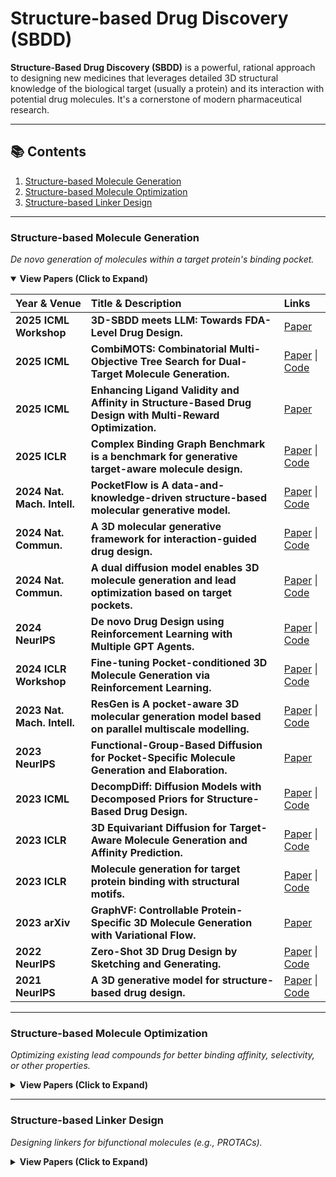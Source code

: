 # Structure-based Drug Discovery (SBDD)

**Structure-Based Drug Discovery (SBDD)** is a powerful, rational approach to designing new medicines that leverages detailed 3D structural knowledge of the biological target (usually a protein) and its interaction with potential drug molecules. It's a cornerstone of modern pharmaceutical research.

---

## 📚 Contents

1.  [Structure-based Molecule Generation](#structure-based-molecule-generation)
2.  [Structure-based Molecule Optimization](#structure-based-molecule-optimization)
3.  [Structure-based Linker Design](#structure-based-linker-design)

---

### Structure-based Molecule Generation
*De novo generation of molecules within a target protein's binding pocket.*

<details open>
<summary><b>View Papers (Click to Expand)</b></summary>

| Year & Venue | Title & Description | Links |
| :--- | :--- | :--- |
| **2025 ICML Workshop** | **3D-SBDD meets LLM: Towards FDA-Level Drug Design.** | [Paper](https://openreview.net/attachment?id=J5AkfIKTmE&name=pdf)  |
| **2025 ICML** | **CombiMOTS: Combinatorial Multi-Objective Tree Search for Dual-Target Molecule Generation.** | [Paper](https://openreview.net/pdf?id=FSlTEObdLl)  \| [Code](https://github.com/Tibogoss/CombiMOTS) |
| **2025 ICML** | **Enhancing Ligand Validity and Affinity in Structure-Based Drug Design with Multi-Reward Optimization.** | [Paper](https://openreview.net/pdf?id=gmFeso9sXJ) |
| **2025 ICLR** | **Complex Binding Graph Benchmark is a benchmark for generative target-aware molecule design.** | [Paper](https://arxiv.org/pdf/2406.10840) \| [Code](https://github.com/EDAPINENUT/CBGBench) |
| **2024 Nat. Mach. Intell.** | **PocketFlow is A data-and-knowledge-driven structure-based molecular generative model.** | [Paper](https://www.nature.com/articles/s42256-024-00808-8) \| [Code](https://github.com/Saoge123/PocketFlow) |
| **2024 Nat. Commun.** | **A 3D molecular generative framework for interaction-guided drug design.** | [Paper](https://www.nature.com/articles/s41467-024-47011-2) \| [Code](https://github.com/ACE-KAIST/DeepICL) |
| **2024 Nat. Commun.** | **A dual diffusion model enables 3D molecule generation and lead optimization based on target pockets.** | [Paper](https://www.nature.com/articles/s41467-024-46569-1) \| [Code](https://github.com/Layne-Huang/PMDM/tree/main) |
| **2024 NeurIPS** | **De novo Drug Design using Reinforcement Learning with Multiple GPT Agents.** | [Paper](https://arxiv.org/pdf/2401.06155) \| [Code](https://github.com/HXYfighter/MolRL-MGPT) |
| **2024 ICLR Workshop** | **Fine-tuning Pocket-conditioned 3D Molecule Generation via Reinforcement Learning.** | [Paper](https://openreview.net/pdf?id=hlzRzr9ksu) \| [Code](https://github.com/deargen/Pocket2Mol_RL_public) |
| **2023 Nat. Mach. Intell.** | **ResGen is A pocket-aware 3D molecular generation model based on parallel multiscale modelling.** | [Paper](https://www.nature.com/articles/s42256-023-00712-7) \| [Code](https://github.com/OdinZhang/ResGen) |
| **2023 NeurIPS** | **Functional-Group-Based Diffusion for Pocket-Specific Molecule Generation and Elaboration.** | [Paper](https://proceedings.neurips.cc/paper_files/paper/2023/file/6cdd4ce9330025967dd1ed0bed3010f5-Paper-Conference.pdf) |
| **2023 ICML** | **DecompDiff: Diffusion Models with Decomposed Priors for Structure-Based Drug Design.** | [Paper](https://arxiv.org/pdf/2403.07902) \| [Code](https://github.com/bytedance/DecompDiff) |
| **2023 ICLR** | **3D Equivariant Diffusion for Target-Aware Molecule Generation and Affinity Prediction.** | [Paper](https://arxiv.org/pdf/2303.03543) \| [Code](https://github.com/guanjq/targetdiff) |
| **2023 ICLR** | **Molecule generation for target protein binding with structural motifs.** | [Paper](https://openreview.net/pdf?id=Rq13idF0F73) \| [Code](https://github.com/zaixizhang/FLAG) |
| **2023 arXiv** | **GraphVF: Controllable Protein-Specific 3D Molecule Generation with Variational Flow.** | [Paper](https://arxiv.org/pdf/2304.12825) |
| **2022 NeurIPS** | **Zero-Shot 3D Drug Design by Sketching and Generating.** | [Paper](https://proceedings.neurips.cc/paper_files/paper/2022/file/96ddbf813f042e8ff891b4d6f7149bb6-Paper-Conference.pdf) \| [Code](https://github.com/longlongman/DESERT) |
| **2021 NeurIPS** | **A 3D generative model for structure-based drug design.** | [Paper](https://proceedings.neurips.cc/paper_files/paper/2021/file/314450613369e0ee72d0da7f6fee773c-Paper.pdf) \| [Code](https://github.com/luost26/3D-Generative-SBDD) |



</details>

---

### Structure-based Molecule Optimization
*Optimizing existing lead compounds for better binding affinity, selectivity, or other properties.*

<details>
<summary><b>View Papers (Click to Expand)</b></summary>

| Year & Venue | Title & Description | Links |
| :--- | :--- | :--- |
| **2025 Nat. Mach. Intell.** | **Deep lead optimization enveloped in protein pocket and its application in designing potent and selective ligands targeting LTK protein.** | [Paper](https://www.nature.com/articles/s42256-025-00997-w) \| [Code](https://github.com/OdinZhang/Delete) |
| **2025 ICML** | **Empower Structure-Based Molecule Optimization with Gradient Guided Bayesian Flow Networks.** | [Paper](https://openreview.net/pdf?id=CIoBEB17FT) \| [Code](https://github.com/AlgoMole/MolCRAFT) |
| **2025 arXiv** | **Structure-Based Drug Design via 3D Molecular Generative Pre-training and Sampling.** | [Paper](https://arxiv.org/pdf/2402.14315) |
| **2024 ICLR** | **DecompOpt: Controllable and Decomposed Diffusion Models for Structure-based Molecular Optimization.** | [Paper](https://arxiv.org/pdf/2403.13829) \| [Code](https://github.com/bytedance/DecompOpt) |
</details>


---

### Structure-based Linker Design
*Designing linkers for bifunctional molecules (e.g., PROTACs).*

<details>
<summary><b>View Papers (Click to Expand)</b></summary>

| Year & Venue | Title & Description | Links |
| :--- | :--- | :--- |
| **2025 ICML** | **Domain-Adapted Diffusion Model for PROTAC Linker Design Through the Lens of Density Ratio in Chemical Space.** | [Paper](https://openreview.net/pdf?id=jkyUbkNJyH) |

</details>

